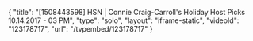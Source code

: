 {
    "title": "[1508443598] HSN | Connie Craig-Carroll's Holiday Host Picks 10.14.2017 - 03 PM",
    "type": "solo",
    "layout": "iframe-static",
    "videoId": "123178717",
    "url": "\/tvpembed\/123178717"
}